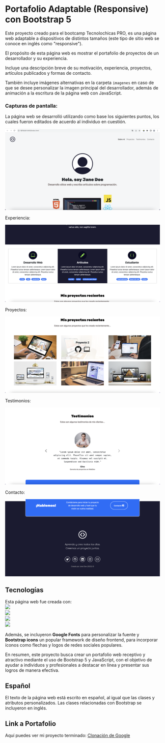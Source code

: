 # Portafolio Adaptable (Responsive) con Bootstrap 5

Este proyecto creado para el bootcamp Tecnolochicas PRO, es una página web adaptable a dispositivos de distintos tamaños (este tipo de sitio web se conoce en inglés como "responsive"). 

El propósito de esta página web es mostrar el portafolio de proyectos de un desarrollador y su experiencia. 

Incluye una descripción breve de su motivación, experiencia, proyectos, artículos publicados y formas de contacto. 

También incluye imágenes alternativas en la carpeta `imagenes` en caso de que se desee personalizar la imagen principal del desarrollador, además de animación a la escritura de la página web con JavaScript.

### Capturas de pantalla:

La página web se desarrolló utilizando como base los siguientes puntos, los cuales fueron editados de acuerdo al individuo en cuestión. 

![Primera parte de la página web](imagenes/screenshot1.png)

Experiencia:

![Experiencia](imagenes/screenshot2.png)

Proyectos:

![Proyectos](imagenes/screenshot3.png)

Testimonios:

![Testimonios](imagenes/screenshot4.png)

Contacto:

![Contacto](imagenes/screenshot5.png)

## Tecnologías

Esta página web fue creada con:
<br>
<img src="https://img.shields.io/badge/HTML5-E34F26?style=for-the-badge&logo=html5&logoColor=white" />
<br> 
<img src="https://img.shields.io/badge/CSS3-1572B6?style=for-the-badge&logo=css3&logoColor=white" />
<br> 
<img src="https://img.shields.io/badge/JavaScript-323330?style=for-the-badge&logo=javascript&logoColor=F7DF1E" />
<br> 
<img src="https://img.shields.io/badge/Bootstrap-563D7C?style=for-the-badge&logo=bootstrap&logoColor=white" />


Además, se incluyeron **Google Fonts** para personalizar la fuente y **Bootstrap icons** un popular framework de diseño frontend, para incorporar íconos como flechas y logos de redes sociales populares. 

En resumen, este proyecto busca crear un portafolio web receptivo y atractivo mediante el uso de Bootstrap 5 y JavaScript, con el objetivo de ayudar a individuos y profesionales a destacar en línea y presentar sus logros de manera efectiva.

## Español

El texto de la página web está escrito en español, al igual que las clases y atributos personalizados. Las clases relacionadas con Bootstrap se incluyeron en inglés.

## Link a Portafolio
Aquí puedes ver mi proyecto terminado: [Clonación de Google](https://anahichavz-github-io.vercel.app/)


